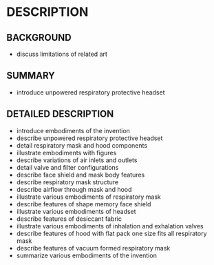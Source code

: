 # DESCRIPTION

## BACKGROUND

- discuss limitations of related art

## SUMMARY

- introduce unpowered respiratory protective headset

## DETAILED DESCRIPTION

- introduce embodiments of the invention
- describe unpowered respiratory protective headset
- detail respiratory mask and hood components
- illustrate embodiments with figures
- describe variations of air inlets and outlets
- detail valve and filter configurations
- describe face shield and mask body features
- describe respiratory mask structure
- describe airflow through mask and hood
- illustrate various embodiments of respiratory mask
- describe features of shape memory face shield
- illustrate various embodiments of headset
- describe features of desiccant fabric
- illustrate various embodiments of inhalation and exhalation valves
- describe features of hood with flat pack one size fits all respiratory mask
- describe features of vacuum formed respiratory mask
- summarize various embodiments of the invention

